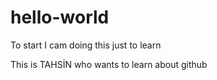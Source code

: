 # hello-world
To start 
I cam doing this just to learn

This is TAHSİN who wants to learn about github
